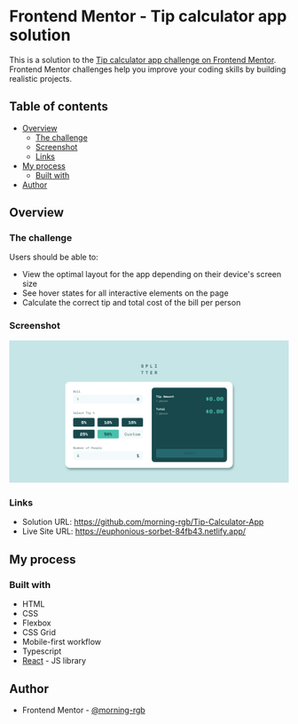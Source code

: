 # Frontend Mentor - Tip calculator app solution

This is a solution to the [Tip calculator app challenge on Frontend Mentor](https://www.frontendmentor.io/challenges/tip-calculator-app-ugJNGbJUX). Frontend Mentor challenges help you improve your coding skills by building realistic projects.

## Table of contents

- [Overview](#overview)
  - [The challenge](#the-challenge)
  - [Screenshot](#screenshot)
  - [Links](#links)
- [My process](#my-process)
  - [Built with](#built-with)
- [Author](#author)

## Overview

### The challenge

Users should be able to:

- View the optimal layout for the app depending on their device's screen size
- See hover states for all interactive elements on the page
- Calculate the correct tip and total cost of the bill per person

### Screenshot

![](./screenshot.png)

### Links

- Solution URL: https://github.com/morning-rgb/Tip-Calculator-App
- Live Site URL: https://euphonious-sorbet-84fb43.netlify.app/

## My process

### Built with

- HTML
- CSS
- Flexbox
- CSS Grid
- Mobile-first workflow
- Typescript
- [React](https://reactjs.org/) - JS library

## Author

- Frontend Mentor - [@morning-rgb](https://www.frontendmentor.io/profile/morning-rgb)